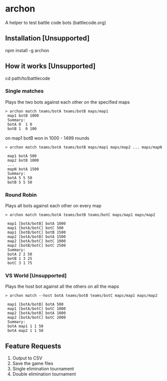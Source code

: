 # archon

A helper to test battle code bots (battlecode.org)

## Installation [Unsupported]

npm install -g archon

## How it works [Unsupported]

cd path/to/battlecode

### Single matches

Plays the two bots against each other on the specified maps
```
> archon match teams/botA teams/botB maps/map1
 map1 botB 1000
 Summary:
 botA 0  1 0
 botB 1  0 100
```
on map1 botB won in 1000 - 1499 rounds

```
> archon match teams/botA teams/botB maps/map1 maps/map2 ... maps/mapN

 map1 botA 500
 map2 botB 1000
 ...
 mapN botA 1500
 Summary:
 botA 5 5 50
 botB 5 5 50
```

### Round Robin 

Plays all bots against each other on every map

```
> archon match teams/botA teams/botB teams/botC maps/map1 maps/map2

 map1 [botA/botB] botA 1000
 map1 [botA/botC] botC 500
 map1 [botB/botC] botB 1500
 map2 [botA/botB] botA 1500
 map2 [botA/botC] botC 1000
 map2 [botB/botC] botC 2500
 Summary:
 botA 2 2 50
 botB 1 3 25
 botC 3 1 75
```

### VS World [Unsupported]

Plays the host bot against all the others on all the maps

```
> archon match --host botA teams/botB teams/botC maps/map1 maps/map2

 map1 [botA/botB] botA 500
 map1 [botA/botC] botC 1000
 map2 [botA/botB] botA 1000
 map2 [botA/botC] botC 2000
 Summary:
 botA map1 1 1 50
 botA map2 1 1 50
```

## Feature Requests
1. Output to CSV
2. Save the game files
3. Single elimination tournament
4. Double elimination tournament

